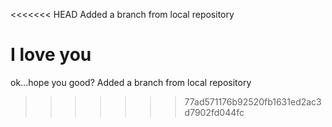 <<<<<<< HEAD
Added a branch from local repository

I love you
=======
ok...hope you good? Added a branch from local repository
>>>>>>> 77ad571176b92520fb1631ed2ac3d7902fd044fc
